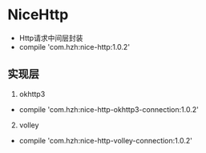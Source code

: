 # NiceHttp
- Http请求中间层封装
- compile 'com.hzh:nice-http:1.0.2'

## 实现层

1. okhttp3
- compile 'com.hzh:nice-http-okhttp3-connection:1.0.2'

2. volley

- compile 'com.hzh:nice-http-volley-connection:1.0.2'